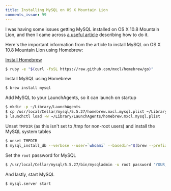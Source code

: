 ```yaml
---
title: Installing MySQL on OS X Mountain Lion
comments_issue: 99
---
```

I was having some issues getting MySQL installed on OS X 10.8 Mountain Lion, and then I came across [a useful article](http://madebyhoundstooth.com/blog/install-mysql-on-mountain-lion-with-homebrew/) describing how to do it.

<!-- more -->

Here's the important information from the article to install MySQL on OS X 10.8 Mountain Lion using Homebrew:

[Install Homebrew](http://mxcl.github.com/homebrew/#selectable)

```bash
$ ruby -e "$(curl -fsSL https://raw.github.com/mxcl/homebrew/go)"
```

Install MySQL using Homebrew

```bash
$ brew install mysql
```

Add MySQL to your LaunchAgents, so it can launch on startup

```bash
$ mkdir -p ~/Library/LaunchAgents
$ cp /usr/local/Cellar/mysql/5.5.27/homebrew.mxcl.mysql.plist ~/Library/LaunchAgents/
$ launchctl load -w ~/Library/LaunchAgents/homebrew.mxcl.mysql.plist
```

Unset `TMPDIR` (as this isn't set to /tmp for non-root users) and install the
MySQL system tables

```bash
$ unset TMPDIR
$ mysql_install_db --verbose --user=`whoami` --basedir="$(brew --prefix mysql)" --datadir=/usr/local/var/mysql --tmpdir=/tmp
```

Set the `root` password for MySQL

```bash
$ /usr/local/Cellar/mysql/5.5.27/bin/mysqladmin -u root password 'YOUR_NEW_PASSWORD'
```

And lastly, start MySQL

```bash
$ mysql.server start
```


